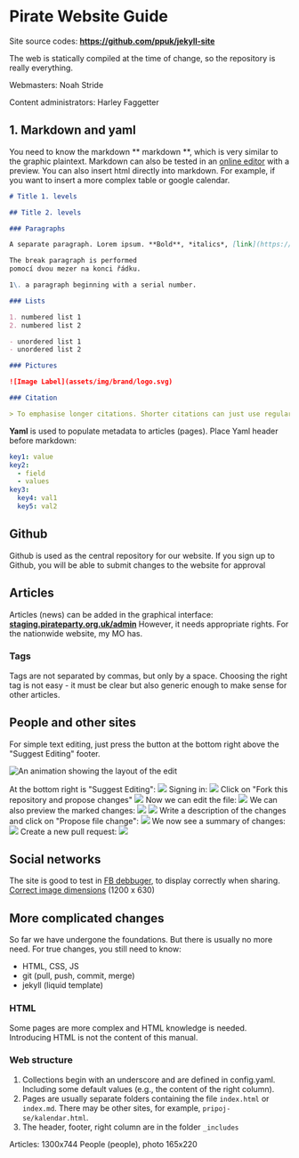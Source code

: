 # Pirate Website Guide

Site source codes: **https://github.com/ppuk/jekyll-site**

The web is statically compiled at the time of change, so the repository is really everything.

Webmasters: Noah Stride

Content administrators: Harley Faggetter

## 1. Markdown and yaml

You need to know the markdown ** markdown **, which is very similar to the graphic plaintext.
Markdown can also be tested in an [online editor](http://dillinger.io/) with a preview.
You can also insert html directly into markdown. For example, if you want to insert a more complex table or google calendar.

```md
# Title 1. levels

## Title 2. levels

### Paragraphs

A separate paragraph. Lorem ipsum. **Bold**, *italics*, [link](https://www.pirati.cz)

The break paragraph is performed  
pomocí dvou mezer na konci řádku.

1\. a paragraph beginning with a serial number.

### Lists

1. numbered list 1
2. numbered list 2

- unordered list 1
- unordered list 2

### Pictures

![Image Label](assets/img/brand/logo.svg)

### Citation

> To emphasise longer citations. Shorter citations can just use regular quotation marks.

```

**Yaml** is used to populate metadata to articles (pages). Place Yaml header before markdown:

```Yaml
key1: value
key2:
  - field
  - values
key3:
  key4: val1
  key5: val2
```

<!-- It's best to understand [example](https://raw.githubusercontent.com/pirati-web/pirati.cz/gh-pages/_people/ondrej-profant.md). -->

## Github

Github is used as the central repository for our website.
If you sign up to Github, you will be able to submit changes to the website for approval

## Articles

Articles (news) can be added in the graphical interface:
[**staging.pirateparty.org.uk/admin**](https://staging.pirateparty.org.uk/admin)
However, it needs appropriate rights. For the nationwide website, my MO has.

### Tags

Tags are not separated by commas, but only by a space.
Choosing the right tag is not easy - it must be clear but also generic enough to make sense for other articles.

## People and other sites

For simple text editing, just press the button at the bottom right above the "Suggest Editing" footer.

![An animation showing the layout of the edit](/assets/img/navod/uprava.gif)

At the bottom right is "Suggest Editing":
![](/assets/img/navod/u1.png)
Signing in:
![](/assets/img/navod/u2.png)
Click on "Fork this repository and propose changes"
![](/assets/img/navod/u3.png)
Now we can edit the file:
![](/assets/img/navod/u4.png)
We can also preview the marked changes:
![](/assets/img/navod/u5.png)
![](/assets/img/navod/u6.png)
Write a description of the changes and click on "Propose file change":
![](/assets/img/navod/u7.png)
We now see a summary of changes:
![](/assets/img/navod/u8.png)
Create a new pull request:
![](/assets/img/navod/u9.png)

## Social networks

The site is good to test in [FB debbuger](https://developers.facebook.com/tools/debug/), to display correctly when sharing. [Correct image dimensions](https://developers.facebook.com/docs/sharing/best-practices#images) (1200 x 630)

## More complicated changes

So far we have undergone the foundations. But there is usually no more need. For true changes, you still need to know:

- HTML, CSS, JS
- git (pull, push, commit, merge)
- jekyll (liquid template)

### HTML

Some pages are more complex and HTML knowledge is needed. Introducing HTML is not the content of this manual.

### Web structure

1. Collections begin with an underscore and are defined in config.yaml. Including some default values (e.g., the content of the right column).
2. Pages are usually separate folders containing the file `index.html` or `index.md`. There may be other sites, for example, `pripoj-se/kalendar.html`.
3. The header, footer, right column are in the folder `_includes`

Articles: 1300x744
People (people), photo 165x220
